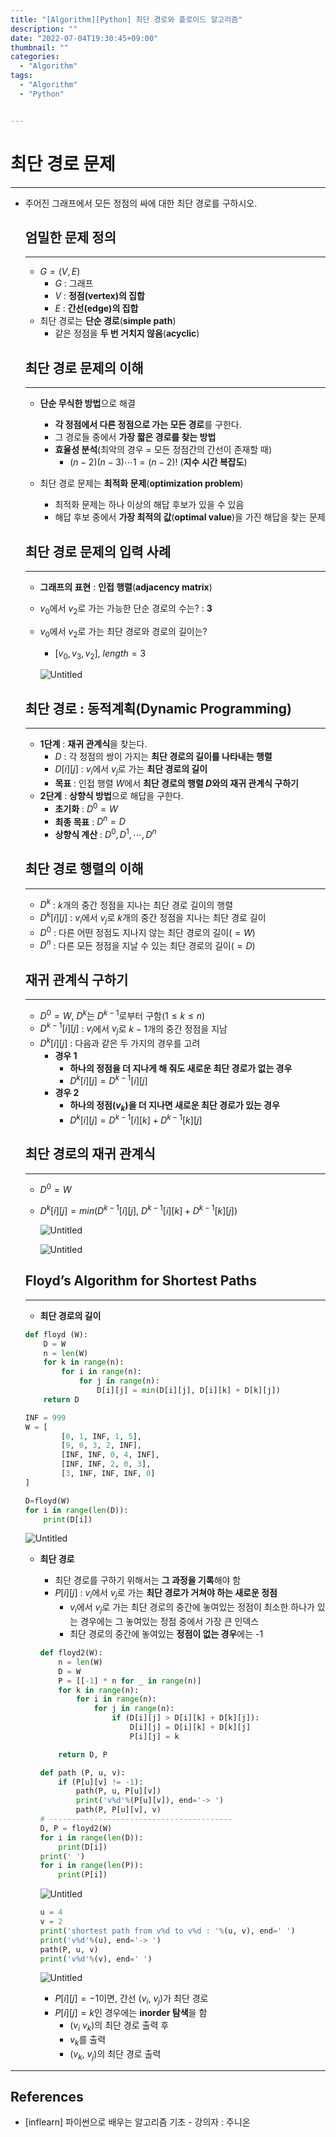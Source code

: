 ```yaml
---
title: "[Algorithm][Python] 최단 경로와 플로이드 알고리즘"
description: ""
date: "2022-07-04T19:30:45+09:00"
thumbnail: ""
categories:
  - "Algorithm"
tags:
  - "Algorithm"
  - "Python"


---
```

<!--more-->

# 최단 경로 문제

---

- 주어진 그래프에서 모든 정점의 싸에 대한 최단 경로를 구하시오.
    
    ## 엄밀한 문제 정의
    
    ---
    
    - $G=(V, E)$
        - $G$ : 그래프
        - $V$   : **정점(vertex)의 집합**
        - $E$ : **간선(edge)의 집합**
    - 최단 경로는 **단순 경로**(**simple path**)
        - 같은 정점을 **두 번 거치지 않음**(**acyclic**)
    
    
    ## 최단 경로 문제의 이해
    
    ---
    
    - **단순 무식한 방법**으로 해결
        - **각 정점에서 다른 정점으로 가는 모든 경로**를 구한다.
        - 그 경로들 중에서 **가장 짧은 경로를 찾는 방법**
        - **효율성 분석**(최악의 경우 = 모든 정점간의 간선이 존재할 때)
            - $(n-2)(n-3)\cdots1=(n-2)!$ (**지수 시간 복잡도**)
    
    - 최단 경로 문제는 **최적화 문제**(**optimization problem**)
        - 최적화 문제는 하나 이상의 해답 후보가 있을 수 있음
        - 해답 후보 중에서 **가장 최적의 값**(**optimal value**)을 가진 해답을 찾는 문제
    
    ## 최단 경로 문제의 입력 사례
    
    ---
    
    - **그래프의 표현** : **인접 행렬**(**adjacency matrix**)
    - $v_{0}$에서 $v_{2}$로 가는 가능한 단순 경로의 수는? : **3**
    - $v_{0}$에서 $v_{2}$로 가는 최단 경로와 경로의 길이는?
        - $[v_{0}, v_{3}, v_{2}],\ length=3$
        
        ![Untitled](/images/algorithm/lang_python/최단_경로와_플로이드_알고리즘/Untitled.png)
        
    
    ## 최단 경로 : 동적계획(Dynamic Programming)
    
    ---
    
    - **1단계** : **재귀 관계식**을 찾는다.
        - $D$ :  각 정점의 쌍이 가지는 **최단 경로의 길이를 나타내는 행렬**
        - $D[i][j]$ : $v_{i}$에서 $v_{j}$로 가는 **최단 경로의 길이**
        - **목표** : 인접 행렬 $W$에서 **최단 경로의 행렬 $D$와의 재귀 관계식 구하기**
    - **2단계** : **상향식 방법**으로 해답을 구한다.
        - **초기화**  : $D^{0}=W$
        - **최종 목표**  : $D^{n}=D$
        - **상향식 계산** : $D^{0}, D^{1}, \cdots, D^{n}$
    
    ## 최단 경로 행렬의 이해
    
    ---
    
    - $D^{k}$ : $k$개의 중간 정점을 지나는 최단 경로 길이의 행렬
    - $D^{k}[i][j]$ : $v_{i}$에서 $v_{j}$로 $k$개의 중간 정점을 지나는 최단 경로 길이
    - $D^{0}$ : 다른 어떤 정점도 지나지 않는 최단 경로의 길이($=W$)
    - $D^{n}$ : 다른 모든 정점을 지날 수 있는 최단 경로의 길이($=D$)
    
    ## 재귀 관계식 구하기
    
    ---
    
    - $D^{0}=W,\ D^{k}$는 $D^{k-1}$로부터 구함($1\leq k\leq n$)
    - $D^{k-1}[i][j]$ : $v_{i}$에서 $v_{j}$로 $k-1$개의 중간 정점을 지남
    - $D^{k}[i][j]$ : 다음과 같은 두 가지의 경우를 고려
        - **경우 1**
            - **하나의 정점을 더 지나게 해 줘도 새로운 최단 경로가 없는 경우**
            - $D^{k}[i][j]=D^{k-1}[i][j]$
        - **경우 2**
            - **하나의 정점($v_{k}$)을 더 지나면 새로운 최단 경로가 있는 경우**
            - $D^{k}[i][j]=D^{k-1}[i][k]+D^{k-1}[k][j]$
    
    ## 최단 경로의 재귀 관계식
    
    ---
    
    - $D^{0}=W$
    - $D^{k}[i][j]=min(D^{k-1}[i][j],\ D^{k-1}[i][k]+D^{k-1}[k][j])$
        
        ![Untitled](/images/algorithm/lang_python/최단_경로와_플로이드_알고리즘/Untitled%201.png)
        
        ![Untitled](/images/algorithm/lang_python/최단_경로와_플로이드_알고리즘/Untitled%202.png)
        
    
    ## Floyd’s Algorithm for Shortest Paths
    
    ---
    
    - **최단 경로의 길이**
    
    ```python
    def floyd (W):
    	D = W
    	n = len(W)
    	for k in range(n):
    		for i in range(n):
    			for j in range(n):
    				D[i][j] = min(D[i][j], D[i][k] + D[k][j])
    	return D
    ```
    
    ```python
    INF = 999
    W = [
    		[0, 1, INF, 1, 5],
    		[9, 0, 3, 2, INF],
    		[INF, INF, 0, 4, INF],
    		[INF, INF, 2, 0, 3],
    		[3, INF, INF, INF, 0]
    ]
    
    D=floyd(W)
    for i in range(len(D)):
    	print(D[i])
    ```
    
    ![Untitled](/images/algorithm/lang_python/최단_경로와_플로이드_알고리즘/Untitled%203.png)
    
    - **최단 경로**
        - 최단 경로를 구하기 위해서는 **그 과정을 기록**해야 함
        - $P[i][j]$ : $v_{i}$에서 $v_{j}$로 가는 **최단 경로가 거쳐야 하는 새로운 정점**
            - $v_{i}$에서 $v_{j}$로 가는 최단 경로의 중간에 놓여있는 정점이 최소한 하나가 있는 경우에는 그 놓여있는 정점 중에서 가장 큰 인덱스
            - 최단 경로의 중간에 놓여있는 **정점이 없는 경우**에는 -1
        
        ```python
        def floyd2(W):
        	n = len(W)
        	D = W
        	P = [[-1] * n for _ in range(n)]
        	for k in range(n):
        		for i in range(n):
        			for j in range(n):
        				if (D[i][j] > D[i][k] + D[k][j]):
        					D[i][j] = D[i][k] + D[k][j]
        					P[i][j] = k
        
        	return D, P
        ```
        
        ```python
        def path (P, u, v):
        	if (P[u][v] != -1):
        		path(P, u, P[u][v])
        		print('v%d'%(P[u][v]), end='-> ')
        		path(P, P[u][v], v)
        # -----------------------------------------
        D, P = floyd2(W)
        for i in range(len(D)):
        	print(D[i])
        print(' ')
        for i in range(len(P)):
        	print(P[i])
        ```
        
        ![Untitled](/images/algorithm/lang_python/최단_경로와_플로이드_알고리즘/Untitled%204.png)
        
        ```python
        u = 4
        v = 2
        print('shortest path from v%d to v%d : '%(u, v), end=' ')
        print('v%d'%(u), end='-> ')
        path(P, u, v)
        print('v%d'%(v), end=' ')
        ```
        
        ![Untitled](/images/algorithm/lang_python/최단_경로와_플로이드_알고리즘/Untitled%205.png)
        
        - $P[i][j]=-1$이면, 간선 $(v_{i},\ v_{j})$가 최단 경로
        - $P[i][j]=k$인 경우에는 **inorder 탐색**을 함
            - $(v_{i}\ v_{k})$의 최단 경로 출력 후
            - $v_{k}$를 출력
            - $(v_{k},\ v_{j})$의 최단 경로 출력

---

## References

- [inflearn] 파이썬으로 배우는 알고리즘 기초 - 강의자 : 주니온